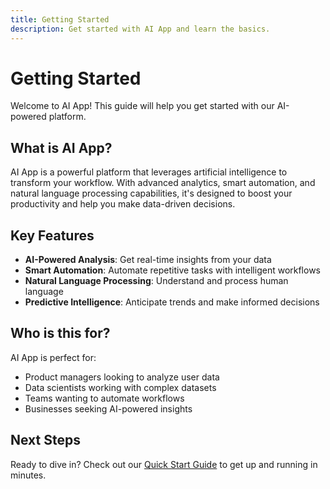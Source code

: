 ```yaml
---
title: Getting Started
description: Get started with AI App and learn the basics.
---
```


# Getting Started

Welcome to AI App! This guide will help you get started with our AI-powered platform.

## What is AI App?

AI App is a powerful platform that leverages artificial intelligence to transform your workflow. With advanced analytics, smart automation, and natural language processing capabilities, it's designed to boost your productivity and help you make data-driven decisions.

## Key Features

- **AI-Powered Analysis**: Get real-time insights from your data
- **Smart Automation**: Automate repetitive tasks with intelligent workflows  
- **Natural Language Processing**: Understand and process human language
- **Predictive Intelligence**: Anticipate trends and make informed decisions

## Who is this for?

AI App is perfect for:
- Product managers looking to analyze user data
- Data scientists working with complex datasets
- Teams wanting to automate workflows
- Businesses seeking AI-powered insights

## Next Steps

Ready to dive in? Check out our [Quick Start Guide](/docs/quick-start/installation) to get up and running in minutes. 